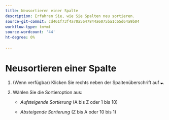 ```yaml
---
title: Neusortieren einer Spalte
description: Erfahren Sie, wie Sie Spalten neu sortieren.
source-git-commit: cd461f73f4a70a5647844a6075ba1c65d64a9b04
workflow-type: tm+mt
source-wordcount: '44'
ht-degree: 0%

---
```


# Neusortieren einer Spalte

1. (Wenn verfügbar) Klicken Sie rechts neben der Spaltenüberschrift auf ![Abwärtspfeil](/help/search-social-commerce/assets/arrow-down-expand.png "Abwärtspfeil").

1. Wählen Sie die Sortieroption aus:

   * *Aufsteigende Sortierung* (A bis Z oder 1 bis 10)

   * *Absteigende Sortierung* (Z bis A oder 10 bis 1)
